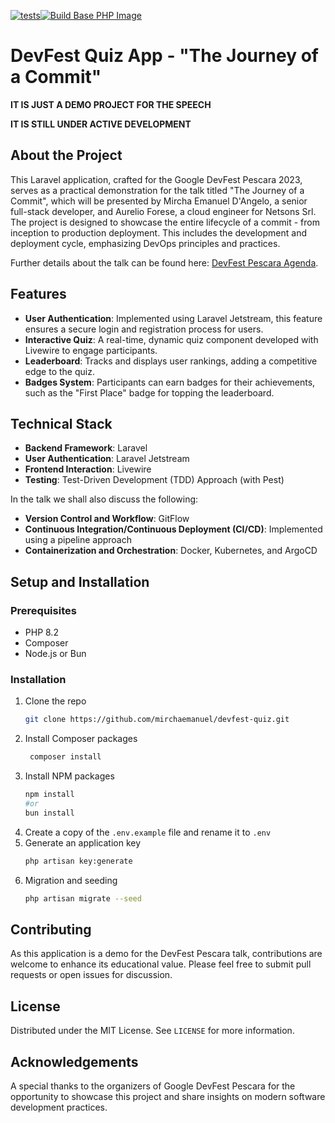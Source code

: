 [![tests](https://github.com/mirchaemanuel/devfest-quiz/actions/workflows/app.yml/badge.svg?branch=master)](https://github.com/mirchaemanuel/devfest-quiz/actions/workflows/app.yml)[![Build Base PHP Image](https://github.com/mirchaemanuel/devfest-quiz/actions/workflows/build-base-php-image.yaml/badge.svg)](https://github.com/mirchaemanuel/devfest-quiz/actions/workflows/build-base-php-image.yaml)

# DevFest Quiz App - "The Journey of a Commit"

__IT IS JUST A DEMO PROJECT FOR THE SPEECH__

__IT IS STILL UNDER ACTIVE DEVELOPMENT__

## About the Project

This Laravel application, crafted for the Google DevFest Pescara 2023, serves as a practical demonstration for the talk
titled "The Journey of a Commit", which will be presented by Mircha Emanuel D'Angelo, a senior full-stack developer, and
Aurelio Forese, a cloud engineer for Netsons Srl. The project is designed to showcase the entire lifecycle of a commit -
from inception to production deployment. This includes the development and deployment cycle, emphasizing DevOps
principles and practices.

Further details about the talk can be found here: [DevFest Pescara Agenda](https://devfest.gdgpescara.it/agenda).

## Features

- **User Authentication**: Implemented using Laravel Jetstream, this feature ensures a secure login and registration
  process for users.
- **Interactive Quiz**: A real-time, dynamic quiz component developed with Livewire to engage participants.
- **Leaderboard**: Tracks and displays user rankings, adding a competitive edge to the quiz.
- **Badges System**: Participants can earn badges for their achievements, such as the "First Place" badge for topping
  the leaderboard.

## Technical Stack

- **Backend Framework**: Laravel
- **User Authentication**: Laravel Jetstream
- **Frontend Interaction**: Livewire
- **Testing**: Test-Driven Development (TDD) Approach (with Pest)

In the talk we shall also discuss the following:
- **Version Control and Workflow**: GitFlow
- **Continuous Integration/Continuous Deployment (CI/CD)**: Implemented using a pipeline approach
- **Containerization and Orchestration**: Docker, Kubernetes, and ArgoCD

## Setup and Installation

### Prerequisites

- PHP 8.2
- Composer
- Node.js or Bun

### Installation

1. Clone the repo
   ```sh
   git clone https://github.com/mirchaemanuel/devfest-quiz.git
   ```
2. Install Composer packages
   ```sh
    composer install
    ```
3. Install NPM packages
   ```sh
   npm install
   #or
   bun install
   ```
4. Create a copy of the `.env.example` file and rename it to `.env`
5. Generate an application key
   ```sh
   php artisan key:generate
   ```
6. Migration and seeding
   ```sh
   php artisan migrate --seed
   ```

## Contributing

As this application is a demo for the DevFest Pescara talk, contributions are welcome to enhance its educational value.
Please feel free to submit pull requests or open issues for discussion.

## License

Distributed under the MIT License. See `LICENSE` for more information.

## Acknowledgements

A special thanks to the organizers of Google DevFest Pescara for the opportunity to showcase this project and share
insights on modern software development practices.
